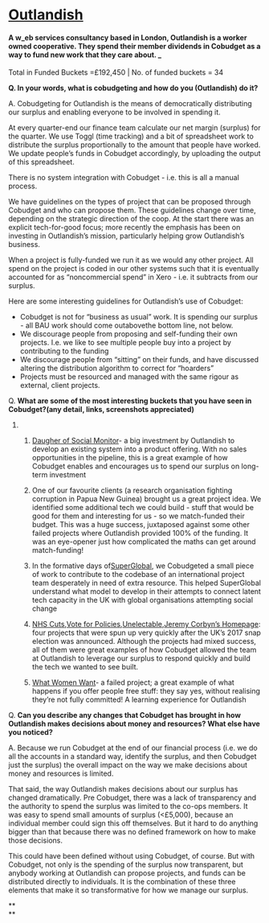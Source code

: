 # [**Outlandish**](https://outlandish.com/)

#### A w_eb services consultancy based in London, Outlandish is a worker owned cooperative. They spend their member dividends in Cobudget as a way to fund new work that they care about. _

Total in Funded Buckets =£192,450  \| No. of funded buckets = 34



**Q. In your words, what is cobudgeting and how do you \(Outlandish\) do it?**

A. Cobudgeting for Outlandish is the means of democratically distributing our surplus and enabling everyone to be involved in spending it.

At every quarter-end our finance team calculate our net margin \(surplus\) for the quarter. We use Toggl \(time tracking\) and a bit of spreadsheet work to distribute the surplus proportionally to the amount that people have worked. We update people’s funds in Cobudget accordingly, by uploading the output of this spreadsheet.

There is no system integration with Cobudget - i.e. this is all a manual process.

We have guidelines on the types of project that can be proposed through Cobudget and who can propose them. These guidelines change over time, depending on the strategic direction of the coop. At the start there was an explicit tech-for-good focus; more recently the emphasis has been on investing in Outlandish’s mission, particularly helping grow Outlandish’s business.

When a project is fully-funded we run it as we would any other project. All spend on the project is coded in our other systems such that it is eventually accounted for as “noncommercial spend” in Xero - i.e. it subtracts from our surplus.

Here are some interesting guidelines for Outlandish’s use of Cobudget:

* Cobudget is not for “business as usual” work. It is spending our surplus - all BAU work should come outabovethe bottom line, not below.  
* We discourage people from proposing and self-funding their own projects. I.e. we like to see multiple people buy into a project by contributing to the funding  
* We discourage people from “sitting” on their funds, and have discussed altering the distribution algorithm to correct for “hoarders”  
* Projects must be resourced and managed with the same rigour as external, client projects.

Q. **What are some of the most interesting buckets that you have seen in Cobudget?\(any detail, links, screenshots appreciated\)**

1. 1. [Daugher of Social Monitor](http://cobudget.co/#/buckets/1449)- a big investment by Outlandish to develop an existing system into a product offering. With no sales opportunities in the pipeline, this is a great example of how Cobudget enables and encourages us to spend our surplus on long-term investment

   2. One of our favourite clients \(a research organisation fighting corruption in Papua New Guinea\) brought us a great project idea. We identified some additional tech we could build - stuff that would be good for them and interesting for us - so we match-funded their budget. This was a huge success, juxtaposed against some other failed projects where Outlandish provided 100% of the funding. It was an eye-opener just how complicated the maths can get around match-funding!

   3. In the formative days of[SuperGlobal](https://super.global/), we Cobudgeted a small piece of work to contribute to the codebase of an international project team desperately in need of extra resource. This helped SuperGlobal understand what model to develop in their attempts to connect latent tech capacity in the UK with global organisations attempting social change

   4. [NHS Cuts](http://cobudget.co/#/buckets/1323),[Vote for Policies](http://cobudget.co/#/buckets/1307),[Unelectable](http://cobudget.co/#/buckets/1320),[Jeremy Corbyn’s Homepage](http://cobudget.co/#/buckets/1310): four projects that were spun up very quickly after the UK’s 2017 snap election was announced. Although the projects had mixed success, all of them were great examples of how Cobudget allowed the team at Outlandish to leverage our surplus to respond quickly and build the tech we wanted to see built.

   5. [What Women Want](http://cobudget.co/#/buckets/765)- a failed project; a great example of what happens if you offer people free stuff: they say yes, without realising they’re not fully committed! A learning experience for Outlandish

Q. **Can you describe any changes that Cobudget has brought in how Outlandish makes decisions about money and resources? What else have you noticed?**

A. Because we run Cobudget at the end of our financial process \(i.e. we do all the accounts in a standard way, identify the surplus, and then Cobudget just the surplus\) the overall impact on the way we make decisions about money and resources is limited.

That said, the way Outlandish makes decisions about our surplus has changed dramatically. Pre Cobudget, there was a lack of transparency and the authority to spend the surplus was limited to the co-ops members. It was easy to spend small amounts of surplus \(&lt;£5,000\), because an individual member could sign this off themselves. But it hard to do anything bigger than that because there was no defined framework on how to make those decisions.

This could have been defined without using Cobudget, of course. But with Cobudget, not only is the spending of the surplus now transparent, but anybody working at Outlandish can propose projects, and funds can be distributed directly to individuals. It is the combination of these three elements that make it so transformative for how we manage our surplus.

**    
**

